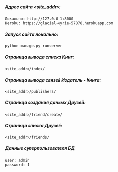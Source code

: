 ##### Адрес сайта <site_addr>:
```
Локально: http://127.0.0.1:8000
Heroku: https://glacial-eyrie-57878.herokuapp.com
```

##### Запуск сайта локально:
```
python manage.py runserver
```

##### Страница вывода списка Книг:
```
<site_addr>/index/
```

##### Страница вывода связей Издатель - Книга:
```
<site_addr>/publishers/
```

##### Страница создания данных Друзей:
```
<site_addr>/friend/create/
```

##### Страница списка Друзей:
```
<site_addr>/friends/
```

##### Данные суперпользователя БД
```
user: admin
password: 1
```
